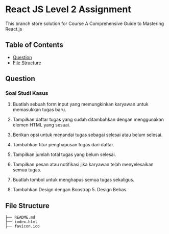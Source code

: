 # React JS Level 2 Assignment

This branch store solution for Course A Comprehensive Guide to Mastering React.js

## Table of Contents

- [Question](#question)
- [File Structure](#file-structure)

## Question

### Soal Studi Kasus

1. Buatlah sebuah form input yang memungkinkan karyawan untuk memasukkan tugas baru.

2. Tampilkan daftar tugas yang sudah ditambahkan dengan menggunakan elemen HTML yang sesuai.

3. Berikan opsi untuk menandai tugas sebagai selesai atau belum selesai.

4. Tambahkan fitur penghapusan tugas dari daftar.

5. Tampilkan jumlah total tugas yang belum selesai.

6. Tampilkan pesan atau notifikasi jika karyawan telah menyelesaikan semua tugas.

7. Buatlah tombol untuk menghapus semua tugas sekaligus.

8. Tambahkan Design dengan Boostrap 5. Design Bebas.

## File Structure

```
├── README.md
├── index.html
├── favicon.ico
```
